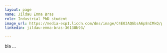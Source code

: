 ```yaml
---
layout: page
name: Jildau Emma Bras
role: Industrial PhD student
image_url: https://media-exp1.licdn.com/dms/image/C4E03AQGbsA6p8nIMkQ/profile-displayphoto-shrink_800_800/0/1517529973222?e=1643846400&v=beta&t=s_DDeGiI7nhz-avOXBB7br0o1_EmtCwb4P2zreHBJk8
linkedin: jildau-emma-bras-36138b93/

---
```

bla ...
